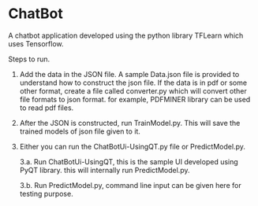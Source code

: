 # ChatBot
A chatbot application developed using the python library TFLearn which uses Tensorflow.

Steps to run.

1. Add the data in the JSON file.
  A sample Data.json file is provided to understand how to construct the json file.
  If the data is in pdf or some other format, create a file called converter.py which will convert other
  file formats to json format. for example, PDFMINER library can be used to read pdf files.

2. After the JSON is constructed, run TrainModel.py.
This will save the trained models of json file given to it.

3. Either you can run the ChatBotUi-UsingQT.py file or PredictModel.py.

    3.a. Run ChatBotUi-UsingQT, this is the sample UI developed using PyQT library. this will internally run PredictModel.py.

    3.b. Run PredictModel.py, command line input can be given here for testing purpose.
